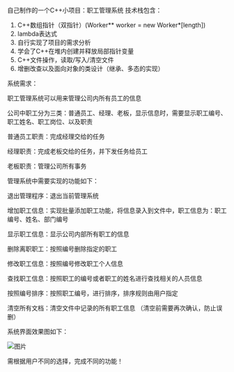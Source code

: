 自己制作的一个C++小项目：职工管理系统
技术栈包含：
1. C++数组指针（双指针）(Worker** worker = new Worker*[length])
2. lambda表达式
3. 自行实现了项目的需求分析
4. 学会了C++在堆内创建并释放局部指针变量
5. C++文件操作，读取/写入/清空文件
6. 增删改查以及面向对象的类设计（继承、多态的实现）

系统需求：

职工管理系统可以用来管理公司内所有员工的信息

公司中职工分为三类：普通员工、经理、老板，显示信息时，需要显示职工编号、职工姓名、职工岗位、以及职责

普通员工职责：完成经理交给的任务

经理职责：完成老板交给的任务，并下发任务给员工

老板职责：管理公司所有事务

管理系统中需要实现的功能如下：

退出管理程序：退出当前管理系统

增加职工信息：实现批量添加职工功能，将信息录入到文件中，职工信息为：职工编号、姓名、部门编号

显示职工信息：显示公司内部所有职工的信息

删除离职职工：按照编号删除指定的职工

修改职工信息：按照编号修改职工个人信息

查找职工信息：按照职工的编号或者职工的姓名进行查找相关的人员信息

按照编号排序：按照职工编号，进行排序，排序规则由用户指定

清空所有文档：清空文件中记录的所有职工信息 （清空前需要再次确认，防止误删）

系统界面效果图如下：

![图片](https://github.com/JenkinnLiu/StuffManager/assets/144363525/75652397-80e3-4a94-9509-00fb606d4558)

需根据用户不同的选择，完成不同的功能！
